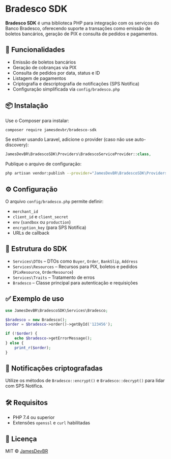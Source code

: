 # Bradesco SDK

**Bradesco SDK** é uma biblioteca PHP para integração com os serviços do Banco Bradesco, oferecendo suporte a transações como emissão de boletos bancários, geração de PIX e consulta de pedidos e pagamentos.

## 🚀 Funcionalidades

- Emissão de boletos bancários
- Geração de cobranças via PIX
- Consulta de pedidos por data, status e ID
- Listagem de pagamentos
- Criptografia e descriptografia de notificações (SPS Notifica)
- Configuração simplificada via `config/bradesco.php`

## 📦 Instalação

Use o Composer para instalar:

```bash
composer require jamesdevbr/bradesco-sdk
```

Se estiver usando Laravel, adicione o provider (caso não use auto-discovery):

```php
JamesDevBR\BradescoSDK\Providers\BradescoServiceProvider::class,
```

Publique o arquivo de configuração:

```bash
php artisan vendor:publish --provider="JamesDevBR\BradescoSDK\Providers\BradescoServiceProvider"
```

## ⚙️ Configuração

O arquivo `config/bradesco.php` permite definir:

- `merchant_id`
- `client_id` e `client_secret`
- `env` (`sandbox` ou `production`)
- `encryption_key` (para SPS Notifica)
- URLs de callback

## 🧱 Estrutura do SDK

- `Services\DTOs` – DTOs como `Buyer`, `Order`, `BankSlip`, `Address`
- `Services\Resources` – Recursos para PIX, boletos e pedidos (`PixResource`, `OrderResource`)
- `Services\Traits` – Tratamento de erros
- `Bradesco` – Classe principal para autenticação e requisições

## ✅ Exemplo de uso

```php
use JamesDevBR\BradescoSDK\Services\Bradesco;

$bradesco = new Bradesco();
$order = $bradesco->order()->getById('123456');

if (!$order) {
    echo $bradesco->getErrorMessage();
} else {
    print_r($order);
}
```

## 🔐 Notificações criptografadas

Utilize os métodos de `Bradesco::encrypt()` e `Bradesco::decrypt()` para lidar com SPS Notifica.

## 🛠 Requisitos

- PHP 7.4 ou superior
- Extensões `openssl` e `curl` habilitadas

## 📝 Licença

MIT © [JamesDevBR](https://github.com/JamesDevBR)
